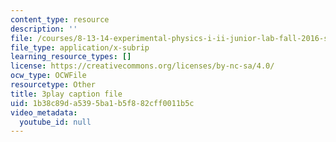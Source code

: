 ```yaml
---
content_type: resource
description: ''
file: /courses/8-13-14-experimental-physics-i-ii-junior-lab-fall-2016-spring-2017/1b38c89da5395ba1b5f882cff0011b5c_6yXA-M8WAY8.vtt
file_type: application/x-subrip
learning_resource_types: []
license: https://creativecommons.org/licenses/by-nc-sa/4.0/
ocw_type: OCWFile
resourcetype: Other
title: 3play caption file
uid: 1b38c89d-a539-5ba1-b5f8-82cff0011b5c
video_metadata:
  youtube_id: null
---
```

